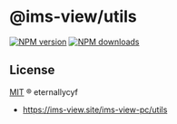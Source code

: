 # @ims-view/utils

[![NPM version][version-image]][version-url] [![NPM downloads][download-image]][download-url]

## License

[MIT](../../LICENSE) ® eternallycyf

<!-- npm url -->

[version-image]: http://img.shields.io/npm/v/@ims-view/utils.svg?color=deepgreen&label=latest
[version-url]: http://npmjs.org/package/@ims-view/utils
[download-image]: https://img.shields.io/npm/dm/@ims-view/utils.svg
[download-url]: https://npmjs.org/package/@ims-view/utils

<!-- docs url -->

- https://ims-view.site/ims-view-pc/utils
